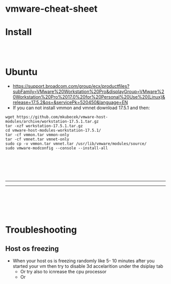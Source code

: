 # vmware-cheat-sheet




# Install

<br><br>

# Ubuntu
- https://support.broadcom.com/group/ecx/productfiles?subFamily=VMware%20Workstation%20Pro&displayGroup=VMware%20Workstation%20Pro%2017.0%20for%20Personal%20Use%20(Linux)&release=17.5.2&os=&servicePk=520450&language=EN
- If you can not install vmmon and vmnet download 17.5.1 and then:
```shell
wget https://github.com/mkubecek/vmware-host-modules/archive/workstation-17.5.1.tar.gz
tar -xzf workstation-17.5.1.tar.gz
cd vmware-host-modules-workstation-17.5.1/
tar -cf vmmon.tar vmmon-only
tar -cf vmnet.tar vmnet-only
sudo cp -v vmmon.tar vmnet.tar /usr/lib/vmware/modules/source/
sudo vmware-modconfig --console --install-all
```





<br><br>
<br><br>
_________________________
_________________________
<br><br>
<br><br>

# Troubleshooting

## Host os freezing
- When your host os is freezing randomly like 5- 10 minutes after you started your vm then try to disable 3d accelarition under the dsiplay tab
  - Or try also to icnrease the cpu processor
  - Or 
